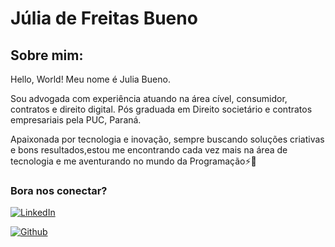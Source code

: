 
# Júlia de Freitas Bueno

## Sobre mim:

Hello, World! Meu nome é Julia Bueno.

Sou advogada com experiência atuando na área cível, consumidor, contratos e direito digital. Pós graduada em Direito societário e contratos empresariais pela PUC, Paraná.
 
Apaixonada por tecnologia e inovação, sempre buscando soluções criativas e bons resultados,estou me encontrando cada vez mais na área de tecnologia e me aventurando no mundo da Programação⚡🚀

### Bora nos conectar?

[![LinkedIn](https://img.shields.io/badge/LinkedIn-417?style=for-the-badge&logo=linkedin&logoColor)](https://www.linkedin.com/in/julia-bueno/)

[![Github](https://img.shields.io/badge/Github-417?style=for-the-badge&logo=github)](https://github.com/buenojulia)


